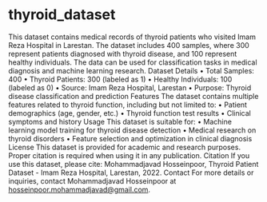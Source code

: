 # thyroid_dataset
This dataset contains medical records of thyroid patients who visited Imam Reza Hospital in Larestan. The dataset includes 400 samples, where 300 represent patients diagnosed with thyroid disease, and 100 represent healthy individuals. The data can be used for classification tasks in medical diagnosis and machine learning research.
Dataset Details
•	Total Samples: 400
•	Thyroid Patients: 300 (labeled as 1)
•	Healthy Individuals: 100 (labeled as 0)
•	Source: Imam Reza Hospital, Larestan
•	Purpose: Thyroid disease classification and prediction
Features
The dataset contains multiple features related to thyroid function, including but not limited to:
•	Patient demographics (age, gender, etc.)
•	Thyroid function test results
•	Clinical symptoms and history
Usage
This dataset is suitable for:
•	Machine learning model training for thyroid disease detection
•	Medical research on thyroid disorders
•	Feature selection and optimization in clinical diagnosis
License
This dataset is provided for academic and research purposes. Proper citation is required when using it in any publication.
Citation
If you use this dataset, please cite:
Mohammadjavad Hosseinpoor, Thyroid Patient Dataset - Imam Reza Hospital, Larestan, 2022.
Contact
For more details or inquiries, contact Mohammadjavad Hosseinpoor at hosseinpoor.mohammadjavad@gmail.com.
